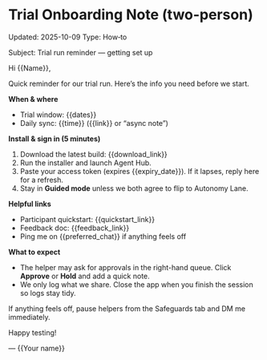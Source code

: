 # Trial Onboarding Note (two-person)

Updated: 2025-10-09
Type: How‑to

Subject: Trial run reminder — getting set up

Hi {{Name}},

Quick reminder for our trial run. Here’s the info you need before we start.

**When & where**
- Trial window: {{dates}}
- Daily sync: {{time}} ({{link}} or “async note”)

**Install & sign in (5 minutes)**
1. Download the latest build: {{download_link}}
2. Run the installer and launch Agent Hub.
3. Paste your access token (expires {{expiry_date}}). If it lapses, reply here for a refresh.
4. Stay in **Guided mode** unless we both agree to flip to Autonomy Lane.

**Helpful links**
- Participant quickstart: {{quickstart_link}}
- Feedback doc: {{feedback_link}}
- Ping me on {{preferred_chat}} if anything feels off

**What to expect**
- The helper may ask for approvals in the right-hand queue. Click **Approve** or **Hold** and add a quick note.
- We only log what we share. Close the app when you finish the session so logs stay tidy.

If anything feels off, pause helpers from the Safeguards tab and DM me immediately.

Happy testing!

— {{Your name}}
